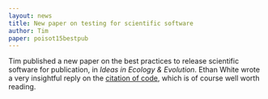 ```yaml
---
layout: news
title: New paper on testing for scientific software
author: Tim
paper: poisot15bestpub
---
```


Tim published a new paper on the best practices to release scientific software
for publication, in *Ideas in Ecology & Evolution*. Ethan White wrote a very
insightful reply on the [citation of code][cite], which is of course well worth
reading.

[cite]: http://library.queensu.ca/ojs/index.php/IEE/article/view/5745
